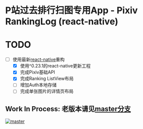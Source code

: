 P站过去排行扫图专用App - Pixiv RankingLog (react-native)
================

# TODO

* [ ] 使用最新[react-native](https://github.com/facebook/react-native)重构
  * [x] 使用^0.23.1的react-native更新工程
  * [x] 完成Pixiv基础API
  * [x] 完成Ranking ListView布局
  * [ ] 增加Auth本地存储
  * [ ] 完成单张图片的详情页布局

## **Work In Process**: 老版本请见[master分支](https://github.com/upbit/Pixiv-RankingLog/tree/master)

[![master](https://raw.githubusercontent.com/upbit/Pixiv-RankingLog/master/RankingLogHelper.png)](https://github.com/upbit/Pixiv-RankingLog/tree/master)
